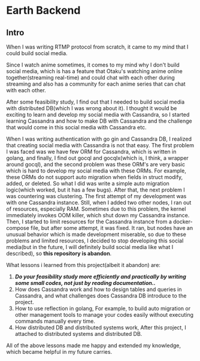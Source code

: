 # Earth Backend


## Intro

When I was writing RTMP protocol from scratch, it came to my mind that I could build social media.


Since I watch anime sometimes, it comes to my mind why I don't build social media, which is has a feature that Otaku's watching anime online together(streaming real-time) and could chat with each other during streaming and also has a community for each anime series that can chat with each other.

After some feasibility study, I find out that I needed to build social media with distributed DB(which I was wrong about it). I thought it would be exciting to learn and develop my social media with Cassandra, so I started learning Cassandra and how to make DB with Cassandra and the challenge that would come in this social media with Cassandra etc. 

When I was writing authentication with go gin and Cassandra DB, I realized that creating social media with Cassandra is not that easy. The first problem I was faced was we have few ORM for Cassandra, which is written in golang, and finally, I find out gocql and gocqlx(which is, I think, a wrapper around gocql), and the second problem was these ORM's are very basic which is hard to develop my social media with these ORMs. For example, these ORMs do not support auto migration when fields in struct modify, added, or deleted. So what I did was write a simple auto migration logic(which worked, but it has a few bugs). After that, the next problem I was countering was clustering. The first attempt of my development was with one Cassandra instance. Still, when I added two other nodes, I ran out of resources, especially RAM. Sometimes due to this problem, the kernel immediately invokes OOM killer, which shut down my Cassandra instance. Then, I started to limit resources for the Cassandra instance from a docker-compose file, but after some attempt, it was fixed. It ran, but nodes have an unusual behavior which is made development miserable, so due to these problems and limited resources, I decided to stop developing this social media(but in the future, I will definitely build social media like what I described), so **this repository is abandon**.


What lessons i learned from this project(albeit it abandon) are:

1. ***Do your feasibility study more efficiently and practically by writing some small codes, not just by reading documentation..***
2. How does Cassandra work and how to design tables and queries in Cassandra, and what challenges does Cassandra DB introduce to the project.
3. How to use reflection in golang, For example, to build auto migration or other management tools to manage your codes easily without executing commands manually every time.
4. How distributed DB and distributed systems work, After this project, I attached to distributed systems and distributed DB.


All of the above lessons made me happy and extended my knowledge, which became helpful in my future carries.